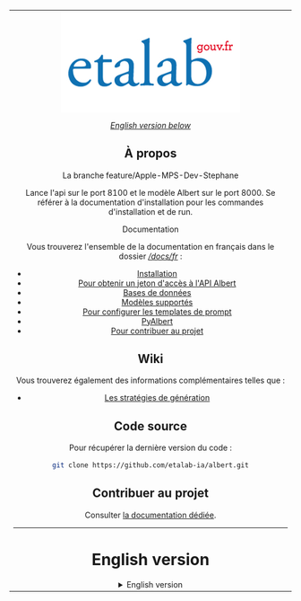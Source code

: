 <table align="center"><tr><td align="center" width="9999">
<img src="/docs/assets/etalab.jpg" align="center" alt="Project icon">

*[English version below](#english-version)*

## À propos

La branche feature/Apple-MPS-Dev-Stephane 

Lance l'api sur le port 8100 et le modèle Albert sur le port 8000. Se référer à la documentation d'installation pour les commandes d'installation et de run.






Documentation

Vous trouverez l'ensemble de la documentation en français dans le dossier *[/docs/fr](./docs/fr/)* :

* [Installation](/docs/fr/installation.md)
* [Pour obtenir un jeton d&#39;accès à l&#39;API Albert](/docs/fr/api-token.md)
* [Bases de données](/docs/fr/databases.md)
* [Modèles supportés](/docs/fr/models.md)
* [Pour configurer les templates de prompt](/docs/en/prompt.md)
* [PyAlbert](/docs/fr/pyalbert.md)
* [Pour contribuer au projet](/docs/fr/contributing.md)

## Wiki

Vous trouverez également des informations complémentaires telles que :

* [Les stratégies de génération](/docs/fr/generation.md)

## Code source

Pour récupérer la dernière version du code :

```bash
git clone https://github.com/etalab-ia/albert.git
```

## Contribuer au projet

Consulter [la documentation dédiée](/docs/fr/contributing.md).

---

# English version

<details>
  <summary>English version</summary>

## About

Albert is a project of conversational agents (*large language models*, LLM) for the French administration, developed by the Datalab teams of [Etalab](https://www.etalab.gouv.fr/) from the [Direction Interministérielle du Numérique (DINUM)](https://www.numerique.gouv.fr/dinum/). For any questions regarding Albert, you can contact the team at [etalab@modernisation.gouv.fr](etalab@modernisation.gouv.fr).

This repository allows the deployment of two services:

- The Albert models and their API

  > 💡 **The models are available in the HuggingFace repository [AgentPublic](https://huggingface.co/AgentPublic).**
  >
- An API allowing to query the model's API using a knowledge base ([Retrieval Augmented Generation, RAG](https://en.wikipedia.org/wiki/Prompt_engineering#Retrieval-augmented_generation))

You will also find other repositories related to Albert:

- [albert-frontend](https://github.com/etalab-ia/albert-frontend) (soon available): a web interface to interact with the Albert API as a chatbot
- [albert-tchapbot](https://github.com/etalab-ia/albert-tchapbot): a chatbot Albert for the Tchap application (Instant messaging app of the French State)

## Documentation

You will find all the documentation in Engligh in the folder *[/docs/en](./docs/en/)*:

* [Installation](/docs/en/installation.md)
* [To get an access token for the Albert API](/docs/en/api-token.md)
* [Databases](/docs/en/databases.md)
* [Supported models](/docs/en/models.md)
* [To configure prompts templates](/docs/en/prompt.md)
* [PyAlbert](/docs/en/pyalbert.md)
* [To contribute to the project](/docs/en/contributing.md)

## Wiki

You will also find additional information such as:

* [Generation strategies](/docs/en/generation.md)

## Clone source code

To get the latest version of the code:

```bash
git clone https://github.com/etalab-ia/albert.git
```

## Contributing

Follow [the dedicated documentation](/docs/en/contributing.md).

</details>
